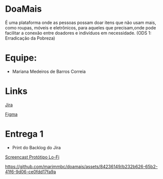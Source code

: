 # DoaMais
É uma plataforma onde as pessoas possam doar itens que não usam mais, como roupas, móveis e eletrônicos, para aqueles que precisam,onde pode facilitar a conexão entre doadores e indivíduos em necessidade.
(ODS 1: Erradicação da Pobreza)

# Equipe:
- Mariana Medeiros de Barros Correia

# Links 

[Jira](https://mmbc.atlassian.net/jira/software/projects/DOA/boards/1)

[Figma](https://www.figma.com/file/3xpkRtr3yYBWKGcrymAvKm/Doa%2B?type=design&node-id=0-1&mode=design&t=cGJXWJcvnYpWctTf-0)

# Entrega 1

- Print do Backlog do Jira


[Screencast Protótipo Lo-Fi ](https://youtu.be/8EqemuuyNWM)

https://github.com/marimmbc/doamais/assets/84236149/b232b626-65b2-41f6-9d06-ce0fdd17fa9a


